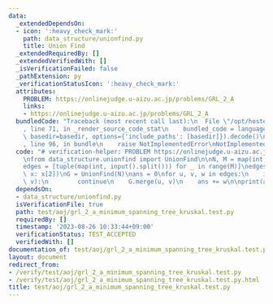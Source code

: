 ```yaml
---
data:
  _extendedDependsOn:
  - icon: ':heavy_check_mark:'
    path: data_structure/unionfind.py
    title: Union Find
  _extendedRequiredBy: []
  _extendedVerifiedWith: []
  _isVerificationFailed: false
  _pathExtension: py
  _verificationStatusIcon: ':heavy_check_mark:'
  attributes:
    PROBLEM: https://onlinejudge.u-aizu.ac.jp/problems/GRL_2_A
    links:
    - https://onlinejudge.u-aizu.ac.jp/problems/GRL_2_A
  bundledCode: "Traceback (most recent call last):\n  File \"/opt/hostedtoolcache/PyPy/3.10.12/x64/lib/pypy3.10/site-packages/onlinejudge_verify/documentation/build.py\"\
    , line 71, in _render_source_code_stat\n    bundled_code = language.bundle(stat.path,\
    \ basedir=basedir, options={'include_paths': [basedir]}).decode()\n  File \"/opt/hostedtoolcache/PyPy/3.10.12/x64/lib/pypy3.10/site-packages/onlinejudge_verify/languages/python.py\"\
    , line 96, in bundle\n    raise NotImplementedError\nNotImplementedError\n"
  code: "# verification-helper: PROBLEM https://onlinejudge.u-aizu.ac.jp/problems/GRL_2_A\n\
    \nfrom data_structure.unionfind import UnionFind\n\nN, M = map(int, input().split())\n\
    edges = [tuple(map(int, input().split())) for _ in range(M)]\nedges.sort(key=lambda\
    \ x: x[2])\nG = UnionFind(N)\nans = 0\nfor u, v, w in edges:\n    if G.same(u,\
    \ v):\n        continue\n    G.merge(u, v)\n    ans += w\n\nprint(ans)\n"
  dependsOn:
  - data_structure/unionfind.py
  isVerificationFile: true
  path: test/aoj/grl_2_a_minimum_spanning_tree_kruskal.test.py
  requiredBy: []
  timestamp: '2023-08-26 10:33:44+09:00'
  verificationStatus: TEST_ACCEPTED
  verifiedWith: []
documentation_of: test/aoj/grl_2_a_minimum_spanning_tree_kruskal.test.py
layout: document
redirect_from:
- /verify/test/aoj/grl_2_a_minimum_spanning_tree_kruskal.test.py
- /verify/test/aoj/grl_2_a_minimum_spanning_tree_kruskal.test.py.html
title: test/aoj/grl_2_a_minimum_spanning_tree_kruskal.test.py
---
```

